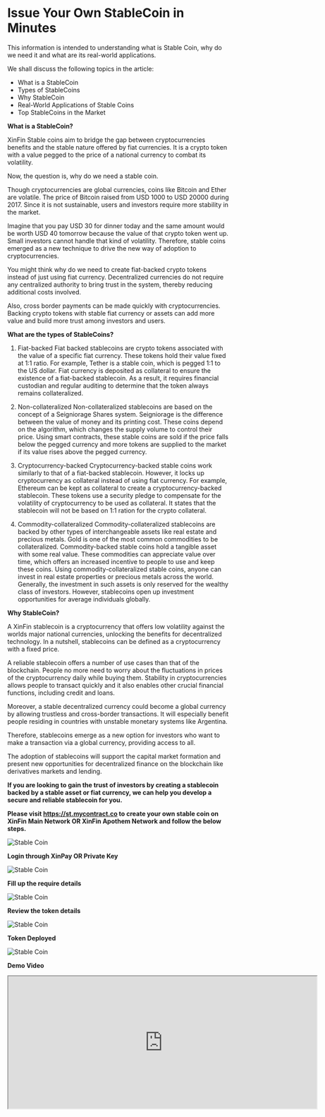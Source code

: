 # **Issue Your Own StableCoin in Minutes**

This information is intended to understanding what is Stable Coin, why do we need it and what are its real-world applications.

We shall discuss the following topics in the article:

* What is a StableCoin
* Types of StableCoins
* Why StableCoin
* Real-World Applications of Stable Coins
* Top StableCoins in the Market


**What is a StableCoin?**

XinFin Stable coins aim to bridge the gap between cryptocurrencies benefits and the stable nature offered by fiat currencies. It is a crypto token with a value pegged to the price of a national currency to combat its volatility.

Now, the question is, why do we need a stable coin.

Though cryptocurrencies are global currencies, coins like Bitcoin and Ether are volatile. The price of Bitcoin raised from USD 1000 to USD 20000 during 2017. Since it is not sustainable, users and investors require more stability in the market.

Imagine that you pay USD 30 for dinner today and the same amount would be worth USD 40 tomorrow because the value of that crypto token went up. Small investors cannot handle that kind of volatility. Therefore, stable coins emerged as a new technique to drive the new way of adoption to cryptocurrencies.

You might think why do we need to create fiat-backed crypto tokens instead of just using fiat currency. Decentralized currencies do not require any centralized authority to bring trust in the system, thereby reducing additional costs involved.

Also, cross border payments can be made quickly with cryptocurrencies. Backing crypto tokens with stable fiat currency or assets can add more value and build more trust among investors and users.



**What are the types of StableCoins?**

1. Fiat-backed
Fiat backed stablecoins are crypto tokens associated with the value of a specific fiat currency. These tokens hold their value fixed at 1:1 ratio. 
For example, Tether is a stable coin, which is pegged 1:1 to the US dollar. Fiat currency is deposited as collateral to ensure the existence of a fiat-backed stablecoin. As a result, it requires financial custodian and regular auditing to determine that the token always remains collateralized.

2. Non-collateralized
Non-collateralized stablecoins are based on the concept of a Seigniorage Shares system. Seigniorage is the difference between the value of money and its printing cost. 
These coins depend on the algorithm, which changes the supply volume to control their price. Using smart contracts, these stable coins are sold if the price falls below the pegged currency and more tokens are supplied to the market if its value rises above the pegged currency.

3. Cryptocurrency-backed
Cryptocurrency-backed stable coins work similarly to that of a fiat-backed stablecoin. However, it locks up cryptocurrency as collateral instead of using fiat currency. For example, Ethereum can be kept as collateral to create a cryptocurrency-backed stablecoin. 
These tokens use a security pledge to compensate for the volatility of cryptocurrency to be used as collateral. It states that the stablecoin will not be based on 1:1 ration for the crypto collateral.


4. Commodity-collateralized
Commodity-collateralized stablecoins are backed by other types of interchangeable assets like real estate and precious metals. Gold is one of the most common commodities to be collateralized. Commodity-backed stable coins hold a tangible asset with some real value. These commodities can appreciate value over time, which offers an increased incentive to people to use and keep these coins.
Using commodity-collateralized stable coins, anyone can invest in real estate properties or precious metals across the world. Generally, the investment in such assets is only reserved for the wealthy class of investors. However, stablecoins open up investment opportunities for average individuals globally.


**Why StableCoin?**

A XinFin stablecoin is a cryptocurrency that offers low volatility against the worlds major national currencies, unlocking the benefits for decentralized technology. In a nutshell, stablecoins can be defined as a cryptocurrency with a fixed price.

A reliable stablecoin offers a number of use cases than that of the blockchain. People no more need to worry about the fluctuations in prices of the cryptocurrency daily while buying them. Stability in cryptocurrencies allows people to transact quickly and it also enables other crucial financial functions, including credit and loans.

Moreover, a stable decentralized currency could become a global currency by allowing trustless and cross-border transactions. It will especially benefit people residing in countries with unstable monetary systems like Argentina.

Therefore, stablecoins emerge as a new option for investors who want to make a transaction via a global currency, providing access to all.

The adoption of stablecoins will support the capital market formation and present new opportunities for decentralized finance on the blockchain like derivatives markets and lending.

**If you are looking to gain the trust of investors by creating a stablecoin backed by a stable asset or fiat currency, we can help you develop a secure and reliable stablecoin for you.**

**Please visit https://st.mycontract.co to create your own stable coin on XinFin Main Network OR XinFin Apothem Network and follow the below steps.**

![Stable Coin](/assets/st.home.jpg)

**Login through XinPay OR Private Key**

![Stable Coin](/assets/st.unlock.jpg)

**Fill up the require details**

![Stable Coin](/assets/st.dashboard.jpg)

**Review the token details**

![Stable Coin](/assets/st.issreview.jpg)

**Token Deployed**

![Stable Coin](/assets/st.issued.jpg)

**Demo Video**

<iframe width="700" height="300" src="https://www.youtube.com/embed/tsh0GCLucYU"></iframe>

